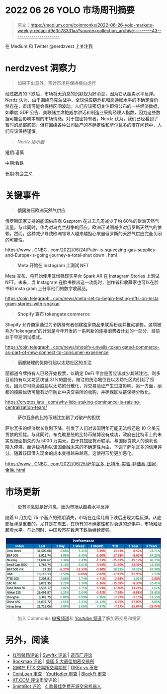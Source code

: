 # 2022 06 26 YOLO 市场周刊摘要

> 原文：<https://medium.com/coinmonks/2022-06-26-yolo-markets-weekly-recap-d9e3c78331aa?source=collection_archive---------43----------------------->

在 Medium 和 Twitter @nerdzvest 上关注我

# nerdzvest 洞察力

> 如果不出意外，预计市场将保持横向运行

经过数周的下跌后，市场将无消息的沉默视为好消息，因为它从超卖水平反弹。Nerdz 认为，由于围绕乌克兰战争、全球供应链危机和高通胀水平的不确定性仍然存在，市场可能会保持区间波动。人们应该密切关注即将公布的一些经济数据，如季度 GDP 公告、美联储主席鲍威尔讲话和制造业采购经理人指数，因为这些数据可能会影响本周的市场情绪。对于加密持有者，Nerdz 认为，我们已经看到了暂时的局部底部，但在围绕各种公司破产的不确定性和萨尔瓦多的潜在问题中，人们应该保持谨慎。

> *Nerdz 指示器*

短期:谨慎

中期:看跌

长期:机会主义

# 关键事件

> **俄国挤压欧洲天然气供应**

俄罗斯国家支持的能源供应商 Gazprom 在过去几周减少了约 60%的欧洲天然气流量。与此同时，作为对乌克兰战争的回应，欧洲正试图减少对俄罗斯天然气的依赖。然而，这种减少导致欧洲领导人越来越担心来自俄罗斯的天然气供应完全关闭的可能性。

https://www . CNBC . com/2022/06/24/Putin-is-squeezing-gas-supplies-and-Europe-is-going-journey-a-total-shut down . html

> **Meta 开始在 Instagram 上测试 NFT**

Meta 宣布，将开始使用其增强现实平台 Spark AR 在 Instagram Stories 上测试 NFT。未来，当 Instagram 在脸书推出这一功能时，创作者和收藏家也可以在脸书和 insta gram 上分享他们的数字收藏品。

[https://coin telegraph . com/news/meta-set-to-begin-testing-nfts-on-insta gram-stories-with-sparkar](https://cointelegraph.com/news/meta-set-to-begin-testing-nfts-on-instagram-stories-with-sparkar)

> **Shopify 宣布 tokengate commerce**

Shopify 允许商家通过为令牌持有者创建独家商品来联系粉丝并推动销售。这项被称为“tokengate”的计划是今年开发的一系列新的连接消费者计划的一部分，目前处于早期测试模式。

[https://coin telegraph . com/news/shopify-unveils-token gated-commerce-as-part-of-new-connect-to-consumer-experience](https://cointelegraph.com/news/shopify-unveils-tokengated-commerce-as-part-of-new-connect-to-consumer-experience)

> **丽都赌球的优势引起以太坊社区的关注**

丽都道令牌持有人已经开始投票，以确定 DeFi 平台是否应该减少其赌注池。利多目前持有以太坊区块链 31%的股份。赌注的统治地位在以太坊社区内引起了担忧，因为它可能会威胁以太坊的分散化，对交易验证产生过度影响。另一方面，丽都的控股优势可能有助于防止中央交易所的收购，并确保区块链保持分散化。

[https://cryptos late . com/why-lido-staking-dominance-is-raising-centralization-fears/](https://cryptoslate.com/why-lido-staking-dominance-is-raising-centralization-fears/)

> **萨尔瓦多的比特币赌注加剧了对破产的担忧**

萨尔瓦多的经济增长急剧下降，引发了人们对该国明年可能无法偿还逾 10 亿美元贷款的担忧。与此同时，布克勒总统的比特币赌博没有成功，政府在比特币上的未实现账面损失约为 5000 万美元。由于其加密货币联系，与国际贷款人的谈判也陷入停滞，而评级机构以该国金融未来的不确定性为由，下调了萨尔瓦多的信用评分。随着该国借入现金的成本变得越来越高，这使得形势更加恶化。

[https://www . CNBC . com/2022/06/25/萨尔瓦多-比特币-实验-非储蓄-国家-金融. html](https://www.cnbc.com/2022/06/25/el-salvador-bitcoin-experiment-not-saving-countrys-finances.html)

# 市场更新

> **没有消息就是好消息，因为市场从超卖水平反弹**

随着 6 月加息 75 个基点的预期消失，市场在连续几周下跌后出现大幅反弹。从底部反弹是重要的，尤其是在周五，在所有的不确定性和对衰退的恐惧中，市场触及超卖水平。与此同时，中国股市在数月下跌后继续反弹。

![](img/80cb9273552ac5305f5a353485a422d8.png)

> 加入 Coinmonks [电报频道](https://t.me/coincodecap)和 [Youtube 频道](https://www.youtube.com/c/coinmonks/videos)了解加密交易和投资

# 另外，阅读

*   [红狗赌场评论](https://coincodecap.com/red-dog-casino-review) | [Swyftx 评论](https://coincodecap.com/swyftx-review) | [造币厂评论](https://coincodecap.com/coingate-review)
*   [Bookmap 评论](https://coincodecap.com/bookmap-review-2021-best-trading-software) | [美国 5 大最佳加密交易所](https://coincodecap.com/crypto-exchange-usa)
*   [如何在 FTX 交易所交易期货](https://coincodecap.com/ftx-futures-trading) | [OKEx vs 币安](https://coincodecap.com/okex-vs-binance)
*   [CoinLoan 审查](https://coincodecap.com/coinloan-review) | [YouHodler 审查](/coinmonks/youhodler-4-easy-ways-to-make-money-98969b9689f2) | [BlockFi 审查](https://coincodecap.com/blockfi-review)
*   [XT.COM 评论](https://coincodecap.com/profittradingapp-for-binance)币安评论 |
*   [SmithBot 评论](https://coincodecap.com/smithbot-review) | [4 款最佳免费开源交易机器人](https://coincodecap.com/free-open-source-trading-bots)